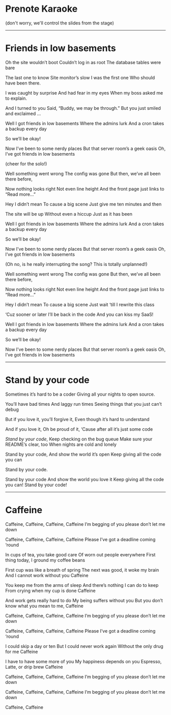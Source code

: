 Prenote Karaoke
===

(don't worry, we'll control the slides from the stage)


***

Friends in low basements
===

Oh the site wouldn’t boot
Couldn’t log in as root
The database tables were bare



The last one to know
Site monitor’s slow
I was the first one
Who should have been there.



I was caught by surprise
And had fear in my eyes
When my boss asked me to explain.



And I turned to you
Said, “Buddy, we may be through.”
But you just smiled and exclaimed ...



Well I got friends in low basements
Where the admins lurk
And a cron takes a backup every day



So we’ll be okay!



Now I’ve been to some nerdy places
But that server room’s a geek oasis
Oh, I’ve got friends in low basements



(cheer for the solo!)



Well something went wrong
The config was gone
But then, we’ve all been there before,



Now nothing looks right
Not even line height
And the front page just links to “Read more...”



Hey I didn’t mean
To cause a big scene
Just give me ten minutes and then



The site will be up
Without even a hiccup
Just as it has been



Well I got friends in low basements
Where the admins lurk
And a cron takes a backup every day



So we’ll be okay!



Now I’ve been to some nerdy places
But that server room’s a geek oasis
Oh, I’ve got friends in low basements



(Oh no, is he really interrupting the song? This is totally unplanned!)



Well something went wrong
The config was gone
But then, we’ve all been there before,



Now nothing looks right
Not even line height
And the front page just links to “Read more...”



Hey I didn’t mean
To cause a big scene
Just wait ‘till I rewrite this class



‘Cuz sooner or later
I’ll be back in the code
And you can kiss my SaaS!



Well I got friends in low basements
Where the admins lurk
And a cron takes a backup every day



So we’ll be okay!



Now I’ve been to some nerdy places
But that server room’s a geek oasis
Oh, I’ve got friends in low basements


***

Stand by your code
===

Sometimes it’s hard to be a coder
Giving all your nights to open source.



You’ll have bad times
And laggy run times
Seeing things that you just can’t debug



But if you love it, you’ll forgive it,
Even though it’s hard to understand



And if you love it,
Oh be proud of it,
‘Cause after all it’s just some code



*Stand by your code*,
Keep checking on the bug queue
Make sure your README’s clear, too
When nights are cold and lonely



Stand by your code,
And show the world it’s open
Keep giving all the code you can



Stand by your code.



Stand by your code
And show the world you love it
Keep giving all the code you can!
Stand by your code!


***

Caffeine
===


Caffeine, Caffeine, Caffeine, Caffeine
I’m begging of you please don’t let me down



Caffeine, Caffeine, Caffeine, Caffeine
Please I’ve got a deadline coming ‘round



In cups of tea, you take good care
Of worn out people everywhere
First thing today, I ground my coffee beans



First cup was like a breath of spring
The next was good, it woke my brain
And I cannot work without you
Caffeine



You keep me from the arms of sleep
And there’s nothing I can do to keep
From crying when my cup is done
Caffeine



And work gets really hard to do
My being suffers without you
But you don’t know what you mean to me,
Caffeine



Caffeine, Caffeine, Caffeine, Caffeine
I’m begging of you please don’t let me down



Caffeine, Caffeine, Caffeine, Caffeine
Please I’ve got a deadline coming ‘round



I could skip a day or ten
But I could never work again
Without the only drug for me
Caffeine



I have to have some more of you
My happiness depends on you
Espresso, Latte, or drip brew
Caffeine



Caffeine, Caffeine, Caffeine, Caffeine
I’m begging of you please don’t let me down

Caffeine, Caffeine, Caffeine, Caffeine
I’m begging of you please don’t let me down



Caffeine, Caffeine

